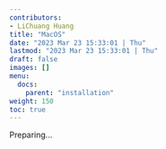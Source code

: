 ```yaml
---
contributors:
- LiChuang Huang
title: "MacOS"
date: "2023 Mar 23 15:33:01 | Thu"
lastmod: "2023 Mar 23 15:33:01 | Thu"
draft: false
images: []
menu:
  docs:
    parent: "installation"
weight: 150
toc: true
---
```




Preparing...
